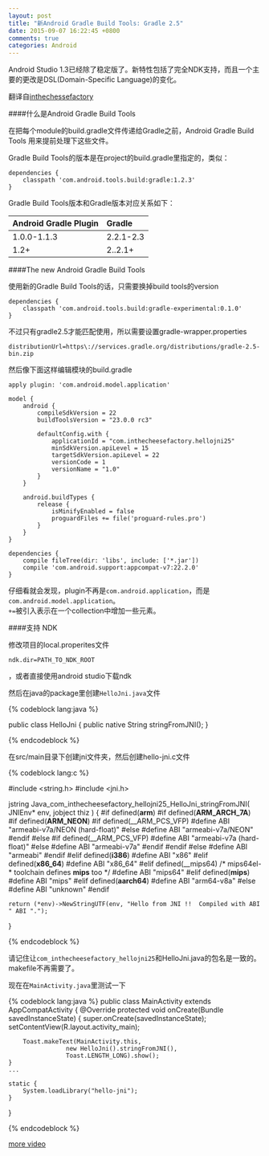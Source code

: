 ```yaml
---
layout: post
title: "新Android Gradle Build Tools: Gradle 2.5"
date: 2015-09-07 16:22:45 +0800
comments: true
categories: Android
---
```


Android Studio 1.3已经除了稳定版了。新特性包括了完全NDK支持，而且一个主要的更改是DSL(Domain-Specific Language)的变化。

翻译自[inthechessefactory](http://inthecheesefactory.com/blog/new-gradle-build-tools-with-gradle-2.5/en)

<!--more-->

####什么是Android Gradle Build Tools

在把每个module的build.gradle文件传递给Gradle之前，Android Gradle Build Tools 用来提前处理下这些文件。

Gradle Build Tools的版本是在project的build.gradle里指定的，类似：

	dependencies {
		classpath 'com.android.tools.build:gradle:1.2.3'
	}

Gradle Build Tools版本和Gradle版本对应关系如下：

Android Gradle Plugin | Gradle
:---------------------|:------------------
1.0.0-1.1.3           |2.2.1-2.3
1.2+                  |2..2.1+

####The new Android Gradle Build Tools

使用新的Gradle Build Tools的话，只需要换掉build tools的version

	dependencies {
		classpath 'com.android.tools.build:gradle-experimental:0.1.0'
	}

不过只有gradle2.5才能匹配使用，所以需要设置gradle-wrapper.properties

	distributionUrl=https\://services.gradle.org/distributions/gradle-2.5-bin.zip

然后像下面这样编辑模块的build.gradle

	apply plugin: 'com.android.model.application'
	
	model {
        android {
			compileSdkVersion = 22
			buildToolsVersion = "23.0.0 rc3"
	
		    defaultConfig.with {
				applicationId = "com.inthecheesefactory.hellojni25"
				minSdkVersion.apiLevel = 15
				targetSdkVersion.apiLevel = 22
				versionCode = 1
				versionName = "1.0"
			}
		}

		android.buildTypes {
			release {
				isMinifyEnabled = false
				proguardFiles += file('proguard-rules.pro')
			}
		}
	}
	
	dependencies {
		compile fileTree(dir: 'libs', include: ['*.jar'])
		compile 'com.android.support:appcompat-v7:22.2.0'
	}

仔细看就会发现，plugin不再是`com.android.application`，而是`com.android.model.application`。  
`+=`被引入表示在一个collection中增加一些元素。

####支持 NDK

修改项目的local.properites文件

	ndk.dir=PATH_TO_NDK_ROOT

，或者直接使用android studio下载ndk

然后在java的package里创建`HelloJni.java`文件

{% codeblock lang:java %}

public class HelloJni {
    public native String stringFromJNI();
}

{% endcodeblock %}

在src/main目录下创建jni文件夹，然后创建hello-jni.c文件

{% codeblock lang:c %}

#include <string.h>
#include <jni.h>
 
jstring
Java_com_inthecheesefactory_hellojni25_HelloJni_stringFromJNI( JNIEnv* env,
                                                  jobject thiz )
{
#if defined(__arm__)
  #if defined(__ARM_ARCH_7A__)
    #if defined(__ARM_NEON__)
      #if defined(__ARM_PCS_VFP)
        #define ABI "armeabi-v7a/NEON (hard-float)"
      #else
        #define ABI "armeabi-v7a/NEON"
      #endif
    #else
      #if defined(__ARM_PCS_VFP)
        #define ABI "armeabi-v7a (hard-float)"
      #else
        #define ABI "armeabi-v7a"
      #endif
    #endif
  #else
   #define ABI "armeabi"
  #endif
#elif defined(__i386__)
   #define ABI "x86"
#elif defined(__x86_64__)
   #define ABI "x86_64"
#elif defined(__mips64)  /* mips64el-* toolchain defines __mips__ too */
   #define ABI "mips64"
#elif defined(__mips__)
   #define ABI "mips"
#elif defined(__aarch64__)
   #define ABI "arm64-v8a"
#else
   #define ABI "unknown"
#endif
 
    return (*env)->NewStringUTF(env, "Hello from JNI !!  Compiled with ABI " ABI ".");
}

{% endcodeblock %}

请记住让`com_inthecheesefactory_hellojni25`和HelloJni.java的包名是一致的。makefile不再需要了。

现在在`MainActivity.java`里测试一下

{% codeblock lang:java %}
public class MainActivity extends AppCompatActivity {
	@Override
	protected void onCreate(Bundle savedInstanceState) {
		super.onCreate(savedInstanceState);
		setContentView(R.layout.activity_main);
 
	    Toast.makeText(MainActivity.this,
                    new HelloJni().stringFromJNI(),
                    Toast.LENGTH_LONG).show();
	} 
    ...
 
    static {
        System.loadLibrary("hello-jni");
    }
}

{% endcodeblock %}


[more video](https://www.youtube.com/watch?v=SeKXi-viRrk)
